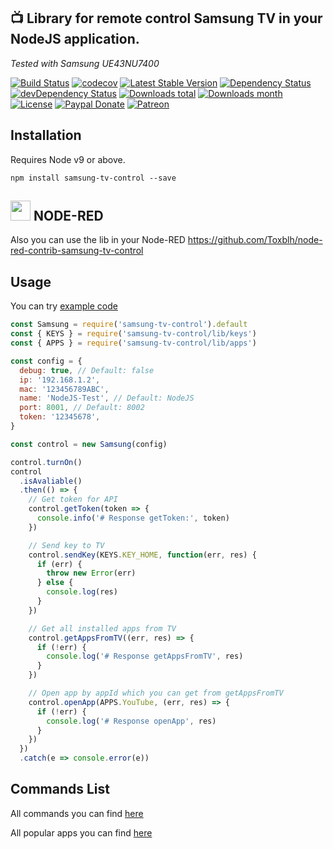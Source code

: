 ## 📺 Library for remote control Samsung TV in your NodeJS application.

_Tested with Samsung UE43NU7400_

[![Build Status](https://travis-ci.org/Toxblh/samsung-tv-control.svg?branch=master)](https://travis-ci.org/Toxblh/samsung-tv-control)
[![codecov](https://codecov.io/gh/Toxblh/samsung-tv-control/branch/master/graph/badge.svg)](https://codecov.io/gh/Toxblh/samsung-tv-control)
[![Latest Stable Version](https://img.shields.io/npm/v/samsung-tv-control.svg)](https://www.npmjs.com/package/samsung-tv-control)
[![Dependency Status](https://david-dm.org/Toxblh/samsung-tv-control.svg)](https://david-dm.org/Toxblh/samsung-tv-control)
[![devDependency Status](https://david-dm.org/Toxblh/samsung-tv-control/dev-status.svg)](https://david-dm.org/Toxblh/samsung-tv-control#info=devDependencies)
[![Downloads total](https://img.shields.io/npm/dt/samsung-tv-control.svg)](https://www.npmjs.com/package/samsung-tv-control)
[![Downloads month](https://img.shields.io/npm/dm/samsung-tv-control.svg)](https://www.npmjs.com/package/samsung-tv-control)
[![License](https://img.shields.io/npm/l/samsung-tv-control.svg)](https://www.npmjs.com/package/samsung-tv-control) [![Paypal Donate](https://img.shields.io/badge/paypal-donate-blue.svg)](https://www.paypal.com/cgi-bin/webscr?cmd=_s-xclick&hosted_button_id=WUAAG2HH58WE4) [![Patreon](https://img.shields.io/badge/patreon-support-blue.svg)](https://www.patreon.com/toxblh)

## Installation

Requires Node v9 or above.

`npm install samsung-tv-control --save`

## <img src="http://nodered.org/node-red-icon.png" height="32px" /> NODE-RED

Also you can use the lib in your Node-RED https://github.com/Toxblh/node-red-contrib-samsung-tv-control

## Usage

You can try [example code](example/index.js)

```js
const Samsung = require('samsung-tv-control').default
const { KEYS } = require('samsung-tv-control/lib/keys')
const { APPS } = require('samsung-tv-control/lib/apps')

const config = {
  debug: true, // Default: false
  ip: '192.168.1.2',
  mac: '123456789ABC',
  name: 'NodeJS-Test', // Default: NodeJS
  port: 8001, // Default: 8002
  token: '12345678',
}

const control = new Samsung(config)

control.turnOn()
control
  .isAvaliable()
  .then(() => {
    // Get token for API
    control.getToken(token => {
      console.info('# Response getToken:', token)
    })

    // Send key to TV
    control.sendKey(KEYS.KEY_HOME, function(err, res) {
      if (err) {
        throw new Error(err)
      } else {
        console.log(res)
      }
    })

    // Get all installed apps from TV
    control.getAppsFromTV((err, res) => {
      if (!err) {
        console.log('# Response getAppsFromTV', res)
      }
    })

    // Open app by appId which you can get from getAppsFromTV
    control.openApp(APPS.YouTube, (err, res) => {
      if (!err) {
        console.log('# Response openApp', res)
      }
    })
  })
  .catch(e => console.error(e))
```

## Commands List

All commands you can find [here](src/keys.ts)

All popular apps you can find [here](src/apps.ts)
